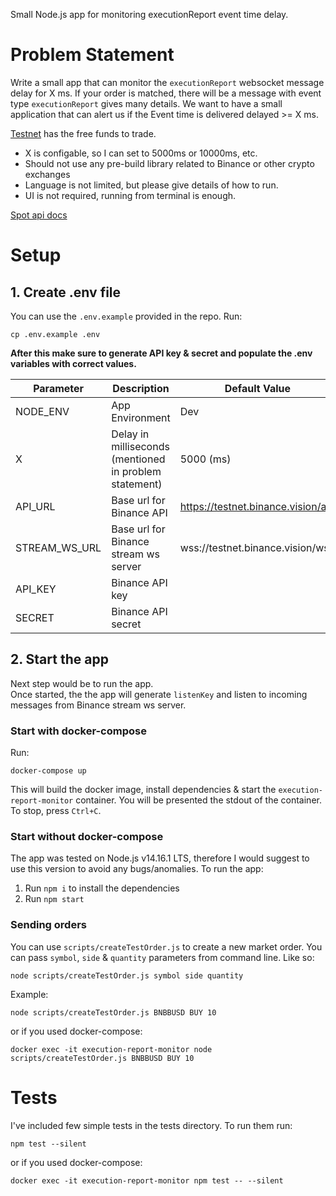 Small Node.js app for monitoring executionReport event time delay. 

# Problem Statement
Write a small app that can monitor the `executionReport` websocket message delay for X ms. If your order is matched, there will be a message with event type `executionReport` gives many details. We want to have a small application that can alert us if the Event time is delivered delayed >= X ms.

[Testnet](https://testnet.binance.vision/) has the free funds to trade.

* X is configable, so I can set to 5000ms or 10000ms, etc.
* Should not use any pre-build library related to Binance or other crypto exchanges
* Language is not limited, but please give details of how to run.
* UI is not required, running from terminal is enough.

[Spot api docs](https://github.com/binance/binance-spot-api-docs)

# Setup
## 1. Create .env file
You can use the `.env.example` provided in the repo. Run: 
```
cp .env.example .env
```
**After this make sure to generate API key & secret and populate the .env variables with correct values.**

| Parameter | Description | Default Value|
| --- | --- | --- |
| NODE_ENV | App Environment | Dev |
| X | Delay in milliseconds (mentioned in problem statement) | 5000 (ms) |
| API_URL | Base url for Binance API | https://testnet.binance.vision/api |
| STREAM_WS_URL | Base url for Binance stream ws server | wss://testnet.binance.vision/ws |
| API_KEY | Binance API key | |
| SECRET | Binance API secret | |


## 2. Start the app
Next step would be to run the app.  
Once started, the the app will generate `listenKey` and listen to incoming messages from Binance stream ws server.

### Start with docker-compose
Run: 
```
docker-compose up
```
This will build the docker image, install dependencies & start the `execution-report-monitor` container. You will be presented the stdout of the container. To stop, press `Ctrl+C`.

### Start without docker-compose
The app was tested on Node.js v14.16.1 LTS, therefore I would suggest to use this version to avoid any bugs/anomalies.
To run the app:
1. Run `npm i` to install the dependencies
2. Run `npm start`

### Sending orders
You can use `scripts/createTestOrder.js` to create a new market order. You can pass `symbol`, `side` & `quantity` parameters from command line. Like so:
```
node scripts/createTestOrder.js symbol side quantity
```
Example:
```
node scripts/createTestOrder.js BNBBUSD BUY 10
```

or if you used docker-compose:
```
docker exec -it execution-report-monitor node scripts/createTestOrder.js BNBBUSD BUY 10
```

# Tests
I've included few simple tests in the tests directory. To run them run: 
```
npm test --silent
```
or if you used docker-compose: 
```
docker exec -it execution-report-monitor npm test -- --silent
```